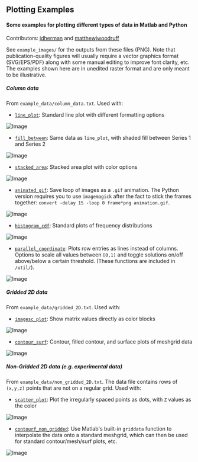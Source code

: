 ## Plotting Examples
#### Some examples for plotting different types of data in Matlab and Python
Contributors: [jdherman](https://github.com/jdherman) and [matthewjwoodruff](https://github.com/matthewjwoodruff)

See `example_images/` for the outputs from these files (PNG). Note that publication-quality figures will usually require a vector graphics format (SVG/EPS/PDF) along with some manual editing to improve font clarity, etc. The examples shown here are in unedited raster format and are only meant to be illustrative.

##### Column data

From `example_data/column_data.txt`. Used with:

* [`line_plot`](https://raw.github.com/jdherman/matlab-plotting-examples/separate_directories/line_plot): Standard line plot with different formatting options

![Image](https://raw.github.com/jdherman/matlab-plotting-examples/separate_directories/example_images/line_plot.png)

* [`fill_between`](https://raw.github.com/jdherman/matlab-plotting-examples/separate_directories/fill_between): Same data as `line_plot`, with shaded fill between Series 1 and Series 2

![Image](https://raw.github.com/jdherman/matlab-plotting-examples/separate_directories/example_images/fill_between.png)

* [`stacked_area`](https://raw.github.com/jdherman/matlab-plotting-examples/separate_directories/stacked_area): Stacked area plot with color options

![Image](https://raw.github.com/jdherman/matlab-plotting-examples/separate_directories/example_images/stacked_area.png)

* [`animated_gif`](https://raw.github.com/jdherman/matlab-plotting-examples/separate_directories/animated_gif): Save loop of images as a `.gif` animation.  The Python version requires you to use `imagemagick` after the fact to stick the frames together: `convert -delay 15 -loop 0 frame*png animation.gif`.

![Image](https://raw.github.com/jdherman/matlab-plotting-examples/separate_directories/example_images/animated_sinewave.gif)

* [`histogram_cdf`](https://raw.github.com/jdherman/matlab-plotting-examples/separate_directories/histogram_cdf): Standard plots of frequency distributions

![Image](https://raw.github.com/jdherman/matlab-plotting-examples/separate_directories/example_images/histogram_and_cdf.png)

* [`parallel_coordinate`](https://raw.github.com/jdherman/matlab-plotting-examples/separate_directories/parallel_coordinate): Plots row entries as lines instead of columns. Options to scale all values between `[0,1]` and toggle solutions on/off above/below a certain threshold. (These functions are included in `/util/`).

![Image](https://raw.github.com/jdherman/matlab-plotting-examples/separate_directories/example_images/parallel_coordinate.png)

##### Gridded 2D data

From `example_data/gridded_2D.txt`. Used with:

* [`imagesc_plot`](https://raw.github.com/jdherman/matlab-plotting-examples/separate_directories/imagesc_plot): Show matrix values directly as color blocks

![Image](https://raw.github.com/jdherman/matlab-plotting-examples/separate_directories/example_images/imagesc_plot.png)

* [`contour_surf`](https://raw.github.com/jdherman/matlab-plotting-examples/separate_directories/contour_surf): Contour, filled contour, and surface plots of meshgrid data

![Image](https://raw.github.com/jdherman/matlab-plotting-examples/separate_directories/example_images/contour_surf.png)

##### Non-Gridded 2D data (e.g. experimental data)

From `example_data/non_gridded_2D.txt`. The data file contains rows of `(x,y,z)` points that are not on a regular grid. Used with:

* [`scatter_plot`](https://raw.github.com/jdherman/matlab-plotting-examples/separate_directories/scatter_plot): Plot the irregularly spaced points as dots, with `Z` values as the color

![Image](https://raw.github.com/jdherman/matlab-plotting-examples/separate_directories/example_images/scatter_plot.png)

* [`contourf_non_gridded`](https://raw.github.com/jdherman/matlab-plotting-examples/separate_directories/contourf_non_gridded): Use Matlab's built-in `griddata` function to interpolate the data onto a standard meshgrid, which can then be used for standard contour/mesh/surf plots, etc.

![Image](https://raw.github.com/jdherman/matlab-plotting-examples/separate_directories/example_images/contourf_non_gridded.png)

